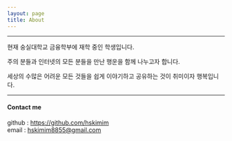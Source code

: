 ```yaml
---
layout: page
title: About
---
```


---
현재 숭실대학교 금융학부에 재학 중인 학생입니다.

주의 분들과 인터넷의 모든 분들을 만난 행운을 함께 나누고자 합니다.

세상의 수많은 어려운 모든 것들을 쉽게 이야기하고 공유하는 것이 취미이자 행복입니다.

---

#### Contact me

github : https://github.com/hskimim  
email : hskimim8855@gmail.com
